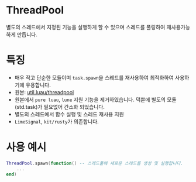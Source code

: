 # ThreadPool
별도의 스레드에서 지정된 기능을 실행하게 할 수 있으며 스레드를 풀링하여 재사용가능하게 만듭니다.

# 특징
- 매우 작고 단순한 모듈이며 `task.spawn`을 스레드를 재사용하여 최적화하여 사용하기에 유용합니다.
- 원본: [util.luau/threadpool](https://github.com/lukadev-0/util.luau/blob/main/packages/threadpool/init.luau)
- 원본에서 `pure luau`, `lune` 지원 기능을 제거하였습니다. 덕뿐에 별도의 모듈(std.task)가 필요없어 간소화 되었습니다.
- 별도의 스레드에서 함수 실행 및 스레드 재사용 지원
- `LimeSignal`, `kit/rusty`가 의존합니다.

# 사용 예시
```lua
ThreadPool.spawn(function() -- 스레드풀에 새로운 스레드를 생성 및 실행합니다.
	...
end)
```
